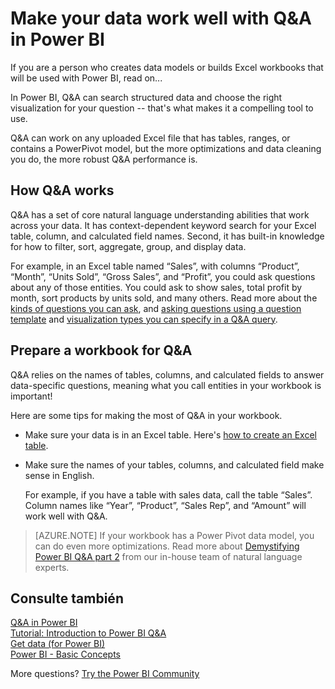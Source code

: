 <properties
   pageTitle="Make your data work well with Q&amp;A in Power BI"
   description="Make your data work well with Q&amp;A in Power BI"
   services="powerbi"
   documentationCenter=""
   authors="mihart"
   manager="mblythe"
   backup=""
   editor=""
   tags=""
   qualityFocus="no"
   qualityDate=""/>

<tags
   ms.service="powerbi"
   ms.devlang="NA"
   ms.topic="article"
   ms.tgt_pltfrm="NA"
   ms.workload="powerbi"
   ms.date="10/05/2016"
   ms.author="mihart"/>

# Make your data work well with Q&amp;A in Power BI  

If you are a person who creates data models or builds Excel workbooks that will be used with Power BI, read on...

In Power BI, Q&amp;A can search structured data and choose the right visualization for your question -- that's what makes it a compelling tool to use.   

Q&amp;A can work on any uploaded Excel file that has tables, ranges, or contains a PowerPivot model, but the more optimizations and data cleaning you do, the more robust Q&amp;A performance is. 

## How Q&amp;A works  
Q&amp;A has a set of core natural language understanding abilities that work across your data. It has context-dependent keyword search for your Excel table, column, and calculated field names. Second, it has built-in knowledge for how to filter, sort, aggregate, group, and display data. 

For example, in an Excel table named “Sales”, with columns “Product”, “Month”, “Units Sold”, “Gross Sales”, and “Profit”, you could ask questions about any of those entities.  You could ask to show sales, total profit by month, sort products by units sold, and many others. Read more about the <bpt id="p1">[</bpt>kinds of questions you can ask<ept id="p1">](http://blogs.msdn.com/b/powerbi/archive/2014/02/27/demystifying-power-bi-q-amp-a-part-1.aspx)</ept>, and <bpt id="p2">[</bpt>asking questions using a question template<ept id="p2">](powerbi-service-q-and-a.md)</ept> and <bpt id="p3">[</bpt>visualization types you can specify in a Q&amp;A query<ept id="p3">](powerbi-service-visualization-types-for-reports-and-q-and-a.md)</ept>.

## Prepare a workbook for Q&amp;A  
Q&amp;A relies on the names of tables, columns, and calculated fields to answer data-specific questions, meaning what you call entities in your workbook is important!

Here are some tips for making the most of Q&amp;A in your workbook.

-   Make sure your data is in an Excel table. Here's <bpt id="p1">[</bpt>how to create an Excel table<ept id="p1">](https://support.office.com/article/Create-an-Excel-table-in-a-worksheet-e81aa349-b006-4f8a-9806-5af9df0ac664?ui=en-US&amp;rs=en-US&amp;ad=US)</ept>.

-   Make sure the names of your tables, columns, and calculated field make sense in English.

    For example, if you have a table with sales data, call the table “Sales”. Column names like “Year”, “Product”, “Sales Rep”, and “Amount” will work well with Q&amp;A.

>[AZURE.NOTE]  If your workbook has a Power Pivot data model, you can do even more optimizations. Read more about <bpt id="p1">[</bpt>Demystifying Power BI Q&amp;A part 2<ept id="p1">](http://blogs.msdn.com/b/powerbi/archive/2014/02/27/demystifying-power-bi-q-amp-a-part-2.aspx)</ept> from our in-house team of natural language experts.

## Consulte también  
[Q&amp;A in Power BI](powerbi-service-q-and-a.md)  
[Tutorial: Introduction to Power BI Q&amp;A](powerbi-service-tutorial-introduction-to-q-and-a.md)  
[Get data (for Power BI)](powerbi-service-get-data.md)  
[Power BI - Basic Concepts](powerbi-service-basic-concepts.md)

More questions? [Try the Power BI Community](http://community.powerbi.com/)
